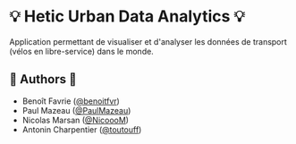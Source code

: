 # 💡 Hetic Urban Data Analytics 💡

Application permettant de visualiser et d'analyser les données de transport (vélos en libre-service) dans le monde.

## 👤️ Authors 👤

- Benoît Favrie ([@benoitfvr](https://github.com/benoitfvr))<br />
- Paul Mazeau ([@PaulMazeau](https://github.com/PaulMazeau))<br />
- Nicolas Marsan ([@NicoooM](https://github.com/NicoooM))<br />
- Antonin Charpentier ([@toutouff](https://github.com/toutouff))<br />
